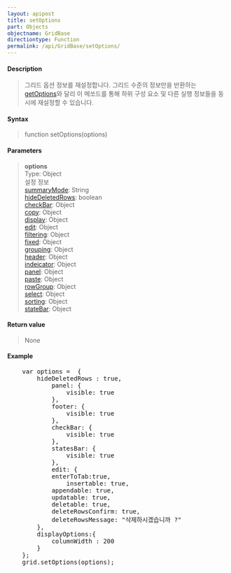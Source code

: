 ```yaml
---
layout: apipost
title: setOptions
part: Objects
objectname: GridBase
directiontype: Function
permalink: /api/GridBase/setOptions/
---
```



#### Description

> 그리드 옵션 정보를 재설정합니다.
> 그리드 수준의 정보만을 반환하는 [getOptions](/api/GridBase/getOptions/)와 달리 이 메쏘드를 통해
> 하위 구성 요소 및 다른 실행 정보들을 동시에 재설정할 수 있습니다.

#### Syntax

> function setOptions(options)

#### Parameters

> **options**  
> Type: Object  
> 설정 정보  
> [summaryMode](/api/types/GridOptions/): String  
> [hideDeletedRows](/api/types/GridOptions/): boolean  
> [checkBar](/api/types/CheckBar/): Object  
> [copy](/api/types/CopyOptions/): Object  
> [display](/api/types/DisplayOptions/): Object  
> [edit](/api/types/EditOptions/): Object  
> [filtering](/api/types/FilteringOptions/): Object  
> [fixed](/api/types/FixedOptions/): Object  
> [grouping](/api/types/GroupingOptions/): Object  
> [header](/api/types/Header/): Object  
> [indeicator](/api/types/Indicator/): Object  
> [panel](/api/types/Panel/): Object  
> [paste](/api/types/PasteOptions/): Object  
> [rowGroup](/api/types/RowGroupOptions/): Object  
> [select](/api/types/SelectOptions/): Object  
> [sorting](/api/types/SortingOptions/): Object  
> [stateBar](/api/types/StateBar/): Object  

#### Return value

> None

#### Example

<pre class="prettyprint">
    var options =  {
		hideDeletedRows : true,
            panel: {
                visible: true
            },
            footer: {
                visible: true
            },
            checkBar: {
                visible: true
            },
            statesBar: {
                visible: true
            },
            edit: {
        	enterToTab:true,
                insertable: true,
	        appendable: true,
	        updatable: true,
	        deletable: true,
	        deleteRowsConfirm: true,
	        deleteRowsMessage: "삭제하시겠습니까 ?"		    
	    },
	    displayOptions:{
	      	columnWidth : 200
	    }
	};
    grid.setOptions(options);
</pre>




